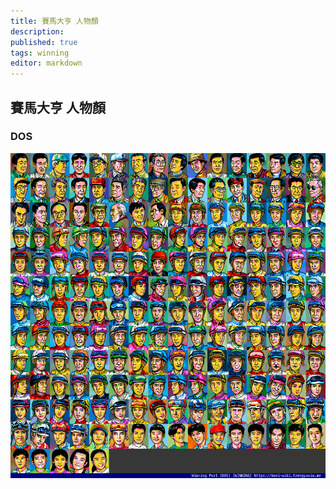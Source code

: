 ```yaml
---
title: 賽馬大亨 人物顏
description: 
published: true
tags: winning
editor: markdown
---
```


## 賽馬大亨 人物顏

### DOS

![winning_dos_f00-index-noted.png](/assets/faces/00indexes/winning_dos_f00-index-noted.png)
